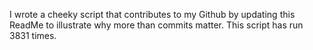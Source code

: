 I wrote a cheeky script that contributes to my Github by updating this ReadMe to illustrate why more than commits matter. This script has run 3831 times.